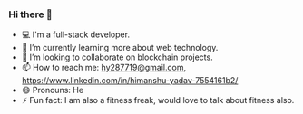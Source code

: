 ### Hi there 👋

<!--
**himanu/himanu** is a ✨ _special_ ✨ repository because its `README.md` (this file) appears on your GitHub profile.

Here are some ideas to get you started:

- 🔭 I’m currently working on ...
- 🌱 I’m currently learning ...
- 👯 I’m looking to collaborate on ...
- 🤔 I’m looking for help with ...
- 💬 Ask me about ...
- 📫 How to reach me: ...
- 😄 Pronouns: ...
- ⚡ Fun fact: ...
-->
- :computer: I'm a full-stack developer. 
- 🌱 I’m currently learning more about web technology.
- 👯 I’m looking to collaborate on blockchain projects.
- 📫 How to reach me: hy287719@gmail.com, https://www.linkedin.com/in/himanshu-yadav-7554161b2/
- 😄 Pronouns: He
- ⚡ Fun fact: I am also a fitness freak, would love to talk about fitness also.
